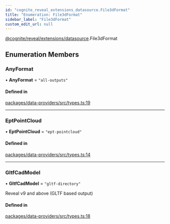 ```yaml
---
id: "cognite_reveal_extensions_datasource.File3dFormat"
title: "Enumeration: File3dFormat"
sidebar_label: "File3dFormat"
custom_edit_url: null
---
```


[@cognite/reveal/extensions/datasource](../modules/cognite_reveal_extensions_datasource.md).File3dFormat

## Enumeration Members

### AnyFormat

• **AnyFormat** = ``"all-outputs"``

#### Defined in

[packages/data-providers/src/types.ts:19](https://github.com/cognitedata/reveal/blob/e3cde2deb/viewer/packages/data-providers/src/types.ts#L19)

___

### EptPointCloud

• **EptPointCloud** = ``"ept-pointcloud"``

#### Defined in

[packages/data-providers/src/types.ts:14](https://github.com/cognitedata/reveal/blob/e3cde2deb/viewer/packages/data-providers/src/types.ts#L14)

___

### GltfCadModel

• **GltfCadModel** = ``"gltf-directory"``

Reveal v9 and above (GLTF based output)

#### Defined in

[packages/data-providers/src/types.ts:18](https://github.com/cognitedata/reveal/blob/e3cde2deb/viewer/packages/data-providers/src/types.ts#L18)
